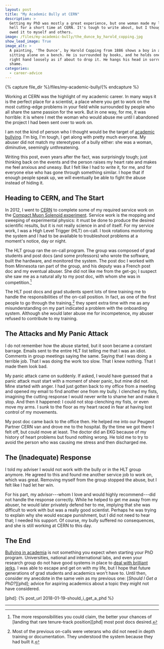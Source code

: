 ```yaml
---
layout: post
title: "My Academic Bully at CERN"
description: >
  Getting my PhD was mostly a great experience, but one woman made my life
  hell for a short time at CERN. It's tough to write about, but I thought I
  owed it to myself and others.
image: /files/my-academic-bully/the_dunce_by_harold_copping.jpg
show_lead_image: True
image_alt: >
  A painting, 'The Dunce', by Harold Copping from 1886 shows a boy in a suite
  sitting alone on a bench. He is surrounded by books, and he holds one in his
  right hand loosely as if about to drop it. He hangs his head in sorrow or
  shame.
categories:
  - career-advice
---
```


{% capture file_dir %}/files/my-academic-bully/{% endcapture %}

Working at CERN was the highlight of my academic career. In many ways it is
the perfect place for a scientist, a place where you get to work on the most
cutting-edge problems in your field while surrounded by people who all share
the same passion for the work. But in one way, for me, it was horrible: it is
where I met the woman who would abuse me until I abandoned the project I had been
sent over to work on.

I am not the kind of person who I thought would be the target of [academic
bullying][bullying]. I'm big, I'm tough, I get along with pretty much
everyone. My abuser did not match my stereotypes of a bully either: she was a
woman, diminutive, seemingly unthreatening.

[bullying]: https://doi.org/10.1038/d41586-018-06040-w

Writing this post, even years after the fact, was surprisingly tough; just
thinking back on the events and the person raises my heart rate and makes me
feel anxious and uneasy. But I felt like I had to write it, for me, and for
everyone else who has gone through something similar. I hope that if enough
people speak up, we will eventually be able to fight the abuse instead of
hiding it.

## Heading to CERN, and The Start

In 2012, I went to [CERN][cern] to complete some of my required service work
on the [Compact Muon Solenoid experiment][cms]. Service work is the mopping
and sweeping of experimental physics: it must be done to produce the desired
scientific results, but it is not really science in and of itself. For my
service work, I was a High Level Trigger (HLT) on-call. I took rotations
monitoring the system and I had to be available to troubleshoot problems at a
moment's notice, day or night.

[cern]: https://home.cern/
[cms]: https://en.wikipedia.org/wiki/Compact_Muon_Solenoid

The HLT group ran the on-call program. The group was composed of grad students
and post docs (and some professors) who wrote the software, built the
hardware, and monitored the system. The post doc I worked with from Minnesota
ran part of the group, and his deputy was a French post doc and my eventual
abuser. She did not like me from the get-go; I suspect she saw me as a natural
ally to my post doc, with whom she was in competition.[^1]

The HLT post docs and grad students spent lots of time training me to handle
the responsibilities of the on-call position. In fact, as one of the first
people to go through the training,[^2] they spent extra time with me as any
misunderstanding on my part indicated a problem with the onboarding system.
Although she would later abuse me for incompetence, my abuser refused to
contribute to my training.

## The Attacks and My Panic Attack

I do not remember how the abuse started, but it soon became a constant
barrage. Emails sent to the entire HLT list telling me that I was an idiot.
Comments in group meetings saying the same. Saying that I was doing a terrible
job. That I was doing the work too slow. That I knew nothing. That I made them
look bad.

My panic attack came on suddenly. If asked, I would have guessed that a panic
attack must start with a moment of sheer panic, but mine did not. Mine started
with anger. I had just gotten back to my office from a meeting and opened my
email to find another one from my bully. I clenched my fists, imagining the
cutting response I would never write to shame her and make it stop. And then
it happened: I could not stop clenching my fists, or even move my arms. I sunk
to the floor as my heart raced in fear at having lost control of my movements.

My post doc came back to the office then. He helped me into our Peugeot
Partner CERN van and drove me to the hospital. By the time we got there I felt
off, but could move at least. The doctor did an EKG because of my history of
heart problems but found nothing wrong. He told me to try to avoid the person
who was causing me stress and then discharged me.

## The (Inadequate) Response

I told my adviser I would not work with the bully or in the HLT group anymore.
He agreed to this and found me another service job to work on, which was
great. Removing myself from the group stopped the abuse, but I felt like I had let
her win.

For his part, my advisor---whom I love and would highly recommend---did not
handle the response correctly. While he helped to get me away from my abuser,
he would later privately defend her to me, implying that she was difficult to
work with but was a really good scientist. Perhaps he was trying to explain
why she would escape punishment, but I did not need to hear that; I needed his
support. Of course, my bully suffered no consequences, and she is still
working at CERN to this day.

## The End

[Bullying in academia][bullying] is not something you expect when starting
your PhD program. Universities, national and international labs, and even your
research group do not have good systems in place to [deal with brilliant
jerks][jerks]. I was able to escape and get on with my life, but I hope that
future generations of grad students and academics won't have to. Until then,
consider my anecdote in the same vein as my previous one: [_Should I Get a
PhD?_][phd]; advice for aspiring academics about a topic they might not have
considered.

[jerks]: https://boss.blogs.nytimes.com/2012/09/26/what-do-you-do-with-the-brilliant-jerk/
[phd]: {% post_url 2018-01-19-should_i_get_a_phd %}

---

[^1]: The more responsibilities you could claim, the better your chances of [landing that rare tenure-track position][phd] most post docs desired.
[^2]: Most of the previous on-calls were veterans who did not need in depth training or documentation. They understood the system because they had built it.
